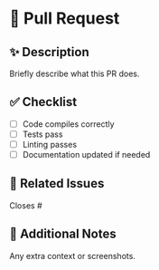 # 📌 Pull Request

## ✨ Description
Briefly describe what this PR does.

## ✅ Checklist
- [ ] Code compiles correctly
- [ ] Tests pass
- [ ] Linting passes
- [ ] Documentation updated if needed

## 🔗 Related Issues
Closes #

## 💬 Additional Notes
Any extra context or screenshots.
